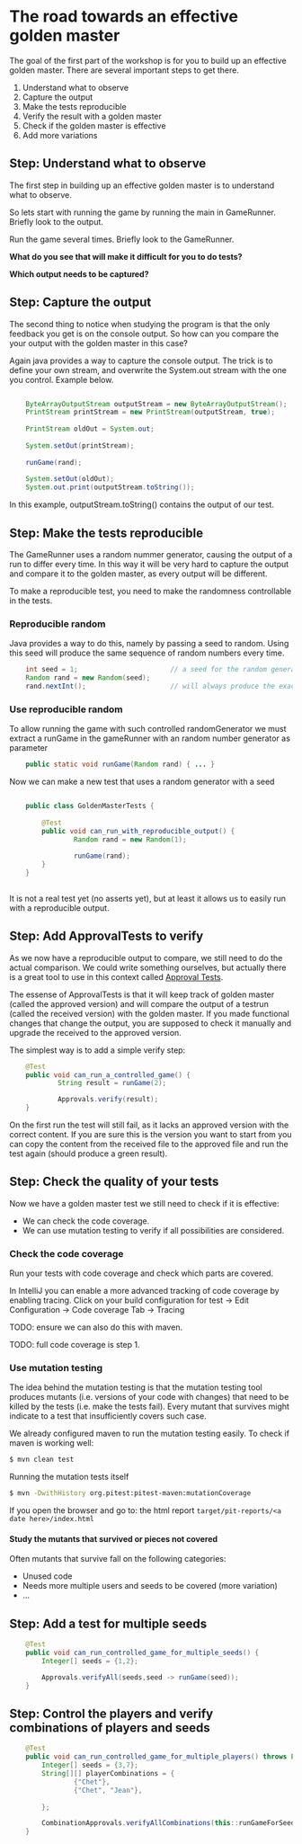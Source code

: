 # The road towards an effective golden master

The goal of the first part of the workshop is for you to build up an effective golden master. There are several important steps to get there.

1. Understand what to observe
2. Capture the output
3. Make the tests reproducible
4. Verify the result with a golden master
5. Check if the golden master is effective
6. Add more variations

## Step: Understand what to observe

The first step in building up an effective golden master is to understand what to observe.

So lets start with running the game by running the main in GameRunner. Briefly look to the output.

Run the game several times. Briefly look to the GameRunner. 

**What do you see that will make it difficult for you to do tests?**

**Which output needs to be captured?**

## Step: Capture the output

The second thing to notice when studying the program is that the only feedback you get is on the console output. So how can you compare the your output with the golden master in this case? 

Again java provides a way to capture the console output. The trick is to define your own stream, and overwrite the System.out stream with the one you control. Example below.  


```java

    ByteArrayOutputStream outputStream = new ByteArrayOutputStream();
    PrintStream printStream = new PrintStream(outputStream, true);
    
    PrintStream oldOut = System.out;
    
    System.setOut(printStream);
    
    runGame(rand);
    
    System.setOut(oldOut);
    System.out.print(outputStream.toString());

```

In this example, outputStream.toString() contains the output of our test.

## Step: Make the tests reproducible

The GameRunner uses a random nummer generator, causing the output of a run to differ every time. In this way it will be very hard to capture the output and compare it to the golden master, as every output will be different. 

To make a reproducible test, you need to make the randomness controllable in the tests. 

### Reproducible random

Java provides a way to do this, namely by passing a seed to random. Using this seed will produce the same sequence of random numbers every time. 

```java
    int seed = 1;                       // a seed for the random generator
    Random rand = new Random(seed);
    rand.nextInt();                     // will always produce the exact same result
```

### Use reproducible random

To allow running the game with such controlled randomGenerator we must extract a runGame in the gameRunner with an 
random number generator as parameter

```java
    public static void runGame(Random rand) { ... }
```

Now we can make a new test that uses a random generator with a seed

```java

    public class GoldenMasterTests {
    
        @Test
        public void can_run_with_reproducible_output() {
                Random rand = new Random(1);
    
                runGame(rand);
        } 
    }
    
```

It is not a real test yet (no asserts yet), but at least it allows us to easily run with a reproducible output. 



## Step: Add ApprovalTests to verify

As we now have a reproducible output to compare, we still need to do the actual comparison. We could write something ourselves, but actually there is a great tool to use in this context called [Approval Tests](http://approvaltests.com/). 

The essense of ApprovalTests is that it will keep track of golden master (called the approved version) and will compare the output of a testrun (called the received version) with the golden master. If you made functional changes that change the output, you are supposed to check it manually and upgrade the received to the approved version.

The simplest way is to add a simple verify step:

```java
	@Test
	public void can_run_a_controlled_game() {
			String result = runGame(2);

			Approvals.verify(result);
	}
```

On the first run the test will still fail, as it lacks an approved version with the correct content. If you are sure this is the version you want to start from you can copy the content from the received file to the approved file and run the test again (should produce a green result). 

## Step: Check the quality of your tests

Now we have a golden master test we still need to check if it is effective:

* We can check the code coverage.
* We can use mutation testing to verify if all possibilities are considered.

### Check the code coverage 

Run your tests with code coverage and check which parts are covered.

In IntelliJ you can enable a more advanced tracking of code coverage by enabling tracing. 
Click on your build configuration for test -> Edit Configuration -> Code coverage Tab -> Tracing 

TODO: ensure we can also do this with maven.

TODO: full code coverage is step 1.

### Use mutation testing

The idea behind the mutation testing is that the mutation testing tool produces mutants (i.e. versions of your code with changes) that need to be killed by the tests (i.e. make the tests fail). Every mutant that survives might indicate to a test that insufficiently covers such case. 

We already configured maven to run the mutation testing easily. To check if maven is working well:

```bash
$ mvn clean test
```

Running the mutation tests itself

```bash
$ mvn -DwithHistory org.pitest:pitest-maven:mutationCoverage
```

If you open the browser and go to: the html report `target/pit-reports/<a date here>/index.html`

#### Study the mutants that survived or pieces not covered

Often mutants that survive fall on the following categories:

* Unused code
* Needs more multiple users and seeds to be covered (more variation)
* ...

## Step: Add a test for multiple seeds

```java
	@Test
	public void can_run_controlled_game_for_multiple_seeds() {
		Integer[] seeds = {1,2};

		Approvals.verifyAll(seeds,seed -> runGame(seed));
	}

```

## Step: Control the players and verify combinations of players and seeds

```java
    @Test
	public void can_run_controlled_game_for_multiple_players() throws Exception {
		Integer[] seeds = {3,7};
		String[][] playerCombinations = {
				{"Chet"},
				{"Chet", "Jean"},
				
		};

		CombinationApprovals.verifyAllCombinations(this::runGameForSeedAndPlayers, seeds, playerCombinations);
	}
```
